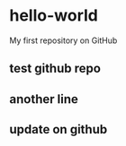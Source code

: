 # hello-world
My first repository on GitHub
## test github repo
## another line
## update on github
